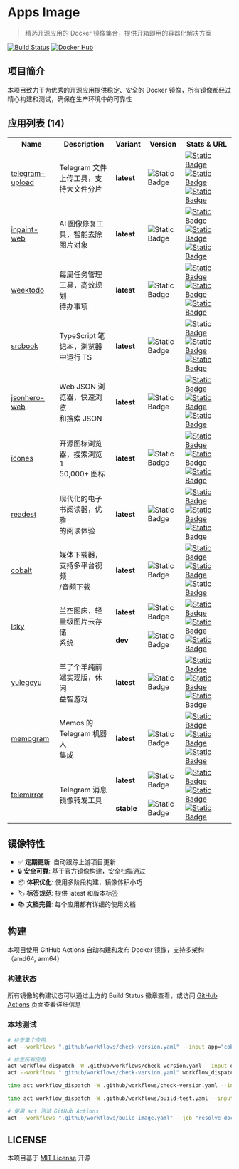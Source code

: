 # Apps Image

> 精选开源应用的 Docker 镜像集合，提供开箱即用的容器化解决方案

[![Build Status](https://img.shields.io/github/actions/workflow/status/aliuq/apps-image/build-image.yaml)](https://github.com/aliuq/apps-image/actions)
[![Docker Hub](https://img.shields.io/badge/Docker%20Hub-aliuq-blue)](https://hub.docker.com/u/aliuq)

## 项目简介

本项目致力于为优秀的开源应用提供稳定、安全的 Docker 镜像，所有镜像都经过精心构建和测试，确保在生产环境中的可靠性

<!-- AppList Start -->
<h2>应用列表 (14)</h2>
<table><tr><th>Name</th><th>Description</th><th>Variant</th><th>Version</th><th>Stats & URL</th></tr><tr><td rowspan="1"><a href="https://github.com/Nekmo/telegram-upload">telegram-upload</a></td><td rowspan="1">Telegram 文件上传工具，支<br>持大文件分片</td><td><strong>latest</strong></td><td><img alt="Static Badge" src="https://img.shields.io/badge/c700f86-8A2BE2"></td><td rowspan="1"><a href="https://hub.docker.com/r/aliuq/telegram-upload"><img alt="Static Badge" src="https://img.shields.io/docker/pulls/aliuq/telegram-upload?label=docker"></a> <a href="https://hub.docker.com/r/aliuq/telegram-upload"><img alt="Static Badge" src="https://img.shields.io/docker/image-size/aliuq/telegram-upload?label=image"></a> <a href="apps/telegram-upload/README.md"><img alt="Static Badge" src="https://img.shields.io/badge/README-blue"></a></td></tr><tr><td rowspan="1"><a href="https://github.com/lxfater/inpaint-web">inpaint-web</a></td><td rowspan="1">AI 图像修复工具，智能去除<br>图片对象</td><td><strong>latest</strong></td><td><img alt="Static Badge" src="https://img.shields.io/badge/f7ff41f-8A2BE2"></td><td rowspan="1"><a href="https://hub.docker.com/r/aliuq/inpaint-web"><img alt="Static Badge" src="https://img.shields.io/docker/pulls/aliuq/inpaint-web?label=docker"></a> <a href="https://hub.docker.com/r/aliuq/inpaint-web"><img alt="Static Badge" src="https://img.shields.io/docker/image-size/aliuq/inpaint-web?label=image"></a> <a href="apps/inpaint-web/README.md"><img alt="Static Badge" src="https://img.shields.io/badge/README-blue"></a></td></tr><tr><td rowspan="1"><a href="https://github.com/manuelernestog/weektodo">weektodo</a></td><td rowspan="1">每周任务管理工具，高效规划<br>待办事项</td><td><strong>latest</strong></td><td><img alt="Static Badge" src="https://img.shields.io/badge/2.2.0-8A2BE2"></td><td rowspan="1"><a href="https://hub.docker.com/r/aliuq/weektodo"><img alt="Static Badge" src="https://img.shields.io/docker/pulls/aliuq/weektodo?label=docker"></a> <a href="https://hub.docker.com/r/aliuq/weektodo"><img alt="Static Badge" src="https://img.shields.io/docker/image-size/aliuq/weektodo?label=image"></a> <a href="apps/weektodo/README.md"><img alt="Static Badge" src="https://img.shields.io/badge/README-blue"></a></td></tr><tr><td rowspan="1"><a href="https://github.com/srcbookdev/srcbook">srcbook</a></td><td rowspan="1">TypeScript 笔记本，浏览器<br>中运行 TS</td><td><strong>latest</strong></td><td><img alt="Static Badge" src="https://img.shields.io/badge/0.0.19-8A2BE2"></td><td rowspan="1"><a href="https://hub.docker.com/r/aliuq/srcbook"><img alt="Static Badge" src="https://img.shields.io/docker/pulls/aliuq/srcbook?label=docker"></a> <a href="https://hub.docker.com/r/aliuq/srcbook"><img alt="Static Badge" src="https://img.shields.io/docker/image-size/aliuq/srcbook?label=image"></a> <a href="apps/srcbook/README.md"><img alt="Static Badge" src="https://img.shields.io/badge/README-blue"></a></td></tr><tr><td rowspan="1"><a href="https://github.com/triggerdotdev/jsonhero-web">jsonhero-web</a></td><td rowspan="1">Web JSON 浏览器，快速浏览<br>和搜索 JSON</td><td><strong>latest</strong></td><td><img alt="Static Badge" src="https://img.shields.io/badge/1515705-8A2BE2"></td><td rowspan="1"><a href="https://hub.docker.com/r/aliuq/jsonhero-web"><img alt="Static Badge" src="https://img.shields.io/docker/pulls/aliuq/jsonhero-web?label=docker"></a> <a href="https://hub.docker.com/r/aliuq/jsonhero-web"><img alt="Static Badge" src="https://img.shields.io/docker/image-size/aliuq/jsonhero-web?label=image"></a> <a href="apps/jsonhero-web/README.md"><img alt="Static Badge" src="https://img.shields.io/badge/README-blue"></a></td></tr><tr><td rowspan="1"><a href="https://github.com/antfu-collective/icones">icones</a></td><td rowspan="1">开源图标浏览器，搜索浏览 1<br>50,000+ 图标</td><td><strong>latest</strong></td><td><img alt="Static Badge" src="https://img.shields.io/badge/ac522b6-8A2BE2"></td><td rowspan="1"><a href="https://hub.docker.com/r/aliuq/icones"><img alt="Static Badge" src="https://img.shields.io/docker/pulls/aliuq/icones?label=docker"></a> <a href="https://hub.docker.com/r/aliuq/icones"><img alt="Static Badge" src="https://img.shields.io/docker/image-size/aliuq/icones?label=image"></a> <a href="apps/icones/README.md"><img alt="Static Badge" src="https://img.shields.io/badge/README-blue"></a></td></tr><tr><td rowspan="1"><a href="https://github.com/readest/readest">readest</a></td><td rowspan="1">现代化的电子书阅读器，优雅<br>的阅读体验</td><td><strong>latest</strong></td><td><img alt="Static Badge" src="https://img.shields.io/badge/0.9.71-8A2BE2"></td><td rowspan="1"><a href="https://hub.docker.com/r/aliuq/readest"><img alt="Static Badge" src="https://img.shields.io/docker/pulls/aliuq/readest?label=docker"></a> <a href="https://hub.docker.com/r/aliuq/readest"><img alt="Static Badge" src="https://img.shields.io/docker/image-size/aliuq/readest?label=image"></a> <a href="apps/readest/README.md"><img alt="Static Badge" src="https://img.shields.io/badge/README-blue"></a></td></tr><tr><td rowspan="1"><a href="https://github.com/imputnet/cobalt">cobalt</a></td><td rowspan="1">媒体下载器，支持多平台视频<br>/音频下载</td><td><strong>latest</strong></td><td><img alt="Static Badge" src="https://img.shields.io/badge/11.3-8A2BE2"></td><td rowspan="1"><a href="https://hub.docker.com/r/aliuq/cobalt"><img alt="Static Badge" src="https://img.shields.io/docker/pulls/aliuq/cobalt?label=docker"></a> <a href="https://hub.docker.com/r/aliuq/cobalt"><img alt="Static Badge" src="https://img.shields.io/docker/image-size/aliuq/cobalt?label=image"></a> <a href="apps/cobalt/README.md"><img alt="Static Badge" src="https://img.shields.io/badge/README-blue"></a></td></tr><tr><td rowspan="2"><a href="https://github.com/lsky-org/lsky-pro">lsky</a></td><td rowspan="2">兰空图床，轻量级图片云存储<br>系统</td><td><strong>latest</strong></td><td><img alt="Static Badge" src="https://img.shields.io/badge/2.1-8A2BE2"></td><td rowspan="2"><a href="https://hub.docker.com/r/aliuq/lsky"><img alt="Static Badge" src="https://img.shields.io/docker/pulls/aliuq/lsky?label=docker"></a> <a href="https://hub.docker.com/r/aliuq/lsky"><img alt="Static Badge" src="https://img.shields.io/docker/image-size/aliuq/lsky?label=image"></a> <a href="apps/lsky/README.md"><img alt="Static Badge" src="https://img.shields.io/badge/README-blue"></a></td></tr><tr><td><strong>dev</strong></td><td><img alt="Static Badge" src="https://img.shields.io/badge/aa6dd04-8A2BE2"></td></tr><tr><td rowspan="1"><a href="https://github.com/liyupi/yulegeyu">yulegeyu</a></td><td rowspan="1">羊了个羊纯前端实现版，休闲<br>益智游戏</td><td><strong>latest</strong></td><td><img alt="Static Badge" src="https://img.shields.io/badge/4b9de83-8A2BE2"></td><td rowspan="1"><a href="https://hub.docker.com/r/aliuq/yulegeyu"><img alt="Static Badge" src="https://img.shields.io/docker/pulls/aliuq/yulegeyu?label=docker"></a> <a href="https://hub.docker.com/r/aliuq/yulegeyu"><img alt="Static Badge" src="https://img.shields.io/docker/image-size/aliuq/yulegeyu?label=image"></a> <a href="apps/yulegeyu/README.md"><img alt="Static Badge" src="https://img.shields.io/badge/README-blue"></a></td></tr><tr><td rowspan="1"><a href="https://github.com/usememos/telegram-integration">memogram</a></td><td rowspan="1">Memos 的 Telegram 机器人<br>集成</td><td><strong>latest</strong></td><td><img alt="Static Badge" src="https://img.shields.io/badge/0.3.0-8A2BE2"></td><td rowspan="1"><a href="https://hub.docker.com/r/aliuq/memogram"><img alt="Static Badge" src="https://img.shields.io/docker/pulls/aliuq/memogram?label=docker"></a> <a href="https://hub.docker.com/r/aliuq/memogram"><img alt="Static Badge" src="https://img.shields.io/docker/image-size/aliuq/memogram?label=image"></a> <a href="apps/memogram/README.md"><img alt="Static Badge" src="https://img.shields.io/badge/README-blue"></a></td></tr><tr><td rowspan="2"><a href="https://github.com/khoben/telemirror">telemirror</a></td><td rowspan="2">Telegram 消息镜像转发工具</td><td><strong>latest</strong></td><td><img alt="Static Badge" src="https://img.shields.io/badge/90c52b1-8A2BE2"></td><td rowspan="2"><a href="https://hub.docker.com/r/aliuq/telemirror"><img alt="Static Badge" src="https://img.shields.io/docker/pulls/aliuq/telemirror?label=docker"></a> <a href="https://hub.docker.com/r/aliuq/telemirror"><img alt="Static Badge" src="https://img.shields.io/docker/image-size/aliuq/telemirror?label=image"></a> <a href="apps/telemirror/README.md"><img alt="Static Badge" src="https://img.shields.io/badge/README-blue"></a></td></tr><tr><td><strong>stable</strong></td><td><img alt="Static Badge" src="https://img.shields.io/badge/N/A-gray"></td></tr></table>

<!-- AppList End -->

## 镜像特性

- ✅ **定期更新**: 自动跟踪上游项目更新
- 🔒 **安全可靠**: 基于官方镜像构建，安全扫描通过
- 📦 **体积优化**: 使用多阶段构建，镜像体积小巧
- 🏷️ **标签规范**: 提供 latest 和版本标签
- 📚 **文档完善**: 每个应用都有详细的使用文档

## 构建

本项目使用 GitHub Actions 自动构建和发布 Docker 镜像，支持多架构（amd64, arm64）

### 构建状态

所有镜像的构建状态可以通过上方的 Build Status 徽章查看，或访问 [GitHub Actions](https://github.com/aliuq/apps-image/actions) 页面查看详细信息

### 本地测试

```bash
# 检查单个应用
act --workflows ".github/workflows/check-version.yaml" --input app="cobalt" workflow_dispatch

# 检查所有应用
act workflow_dispatch -W .github/workflows/check-version.yaml --input debug=true
act --workflows ".github/workflows/check-version.yaml" workflow_dispatch

time act workflow_dispatch -W .github/workflows/check-version.yaml --input debug=true --input context=apps/yulegeyu

time act workflow_dispatch -W .github/workflows/build-test.yaml --input debug=true --input context=apps/telemirror

# 使用 act 测试 GitHub Actions
act --workflows ".github/workflows/build-image.yaml" --job "resolve-docker-metadata" --input context="apps/cobalt" --input debug="true" workflow_dispatch
```

## LICENSE

本项目基于 [MIT License](./LICENSE) 开源
